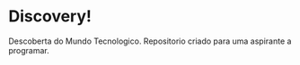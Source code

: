 # Discovery!
 Descoberta do Mundo Tecnologico.
 Repositorio criado para uma aspirante a programar.
 

